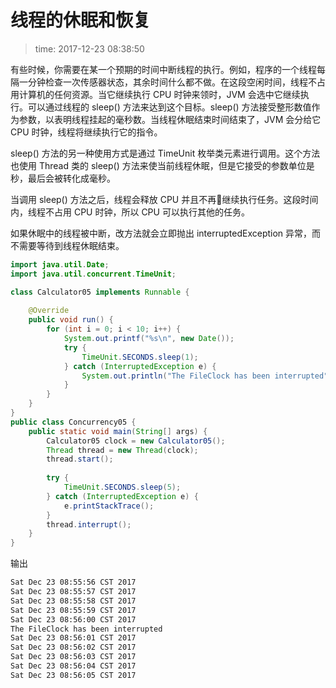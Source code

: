 # 线程的休眠和恢复
>time: 2017-12-23 08:38:50

有些时候，你需要在某一个预期的时间中断线程的执行。例如，程序的一个线程每隔一分钟检查一次传感器状态，其余时间什么都不做。在这段空闲时间，线程不占用计算机的任何资源。当它继续执行 CPU 时钟来领时，JVM 会选中它继续执行。可以通过线程的 sleep() 方法来达到这个目标。sleep() 方法接受整形数值作为参数，以表明线程挂起的毫秒数。当线程休眠结束时间结束了，JVM 会分给它 CPU 时钟，线程将继续执行它的指令。

sleep() 方法的另一种使用方式是通过 TimeUnit 枚举类元素进行调用。这个方法也使用 Thread 类的 sleep() 方法来使当前线程休眠，但是它接受的参数单位是秒，最后会被转化成毫秒。

当调用 sleep() 方法之后，线程会释放 CPU 并且不再继续执行任务。这段时间内，线程不占用 CPU 时钟，所以 CPU 可以执行其他的任务。

如果休眠中的线程被中断，改方法就会立即抛出 interruptedException 异常，而不需要等待到线程休眠结束。

```java
import java.util.Date;
import java.util.concurrent.TimeUnit;

class Calculator05 implements Runnable {
    
    @Override
    public void run() {
        for (int i = 0; i < 10; i++) {
            System.out.printf("%s\n", new Date());
            try {
                TimeUnit.SECONDS.sleep(1);
            } catch (InterruptedException e) {
                System.out.println("The FileClock has been interrupted");
            }
        }
    }
}
public class Concurrency05 {
    public static void main(String[] args) {
        Calculator05 clock = new Calculator05();
        Thread thread = new Thread(clock);
        thread.start();
        
        try {
            TimeUnit.SECONDS.sleep(5);
        } catch (InterruptedException e) {
            e.printStackTrace();
        }
        thread.interrupt();
    }
}
```
输出
```bash
Sat Dec 23 08:55:56 CST 2017
Sat Dec 23 08:55:57 CST 2017
Sat Dec 23 08:55:58 CST 2017
Sat Dec 23 08:55:59 CST 2017
Sat Dec 23 08:56:00 CST 2017
The FileClock has been interrupted
Sat Dec 23 08:56:01 CST 2017
Sat Dec 23 08:56:02 CST 2017
Sat Dec 23 08:56:03 CST 2017
Sat Dec 23 08:56:04 CST 2017
Sat Dec 23 08:56:05 CST 2017
```